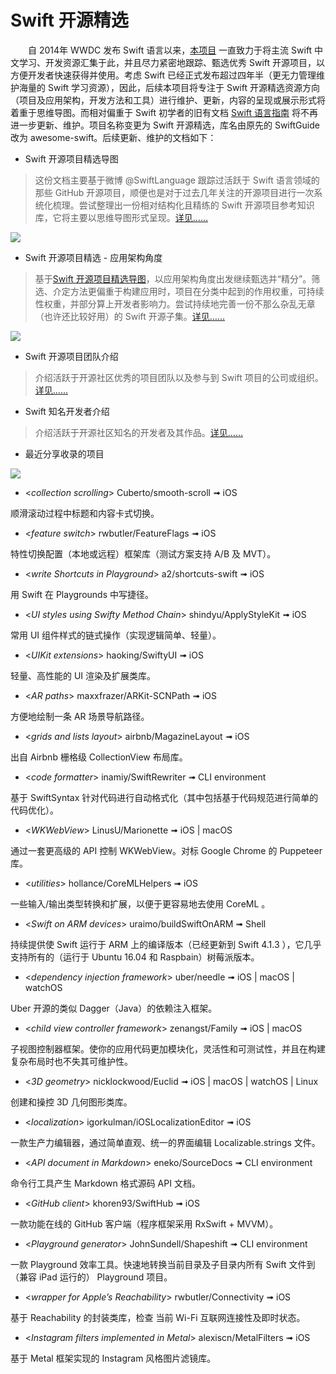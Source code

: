 
Swift 开源精选
===
　　自 2014年 WWDC 发布 Swift 语言以来，[本项目](https://github.com/ipader/SwiftGuide/blob/master/2014%20letter.md) 一直致力于将主流 Swift 中文学习、开发资源汇集于此，并且尽力紧密地跟踪、甄选优秀 Swift 开源项目，以方便开发者快速获得并使用。考虑 Swift 已经正式发布超过四年半（更无力管理维护海量的 Swift 学习资源），因此，后续本项目将专注于 Swift 开源精选资源方向（项目及应用架构，开发方法和工具）进行维护、更新，内容的呈现或展示形式将着重于思维导图。而相对偏重于 Swift 初学者的旧有文档 [Swift 语言指南](https://github.com/ipader/SwiftGuide/blob/master/README20181213.md) 将不再进一步更新、维护。项目名称变更为 Swift 开源精选，库名由原先的 SwiftGuide 改为 awesome-swift。后续更新、维护的文档如下：

* Swift 开源项目精选导图
> 这份文档主要基于微博 @SwiftLanguage 跟踪过活跃于 Swift 语言领域的那些 GitHub 开源项目，顺便也是对于过去几年关注的开源项目进行一次系统化梳理。尝试整理出一份相对结构化且精练的 Swift 开源项目参考知识库，它将主要以思维导图形式呈现。[详见……](2019/OpenSourceforSwift-Classification.md)　　

![](2019/OpenSourceforSwift-Classification.png?raw=true)

* Swift 开源项目精选 - 应用架构角度
> 基于[Swift 开源项目精选导图](2019/OpenSourceforSwift-Classification.md)，以应用架构角度出发继续甄选并“精分”。筛选、介定方法更偏重于构建应用时，项目在分类中起到的作用权重，可持续性权重，并部分算上开发者影响力。尝试持续地完善一份不那么杂乱无章（也许还比较好用）的 Swift 开源子集。[详见……](2019/OpenSourceforSwift-ApplicationArchitecture.md)　

![](2019/OpenSourceforSwift-ApplicationArchitecture.png?raw=true)

* Swift 开源项目团队介绍
> 介绍活跃于开源社区优秀的项目团队以及参与到 Swift 项目的公司或组织。[详见……](2019/SwiftDevelopmentTeam.md)　

* Swift 知名开发者介绍
> 介绍活跃于开源社区知名的开发者及其作品。[详见……](2019/SwiftDevelopers.md)　

* 最近分享收录的项目

![](2019/RecentlyIncludedSwiftProjects.png?raw=true)

- <*collection scrolling*> Cuberto/smooth-scroll ➟ iOS

顺滑滚动过程中标题和内容卡式切换。

- <*feature switch*> rwbutler/FeatureFlags ➟ iOS

特性切换配置（本地或远程）框架库（测试方案支持 A/B 及 MVT）。

- <*write Shortcuts in Playground*> a2/shortcuts-swift ➟ iOS

用 Swift 在 Playgrounds 中写捷径。

- <*UI styles using Swifty Method Chain*> shindyu/ApplyStyleKit ➟ iOS

常用 UI 组件样式的链式操作（实现逻辑简单、轻量）。

- <*UIKit extensions*> haoking/SwiftyUI ➟ iOS

轻量、高性能的 UI 渲染及扩展类库。

- <*AR paths*> maxxfrazer/ARKit-SCNPath ➟ iOS

方便地绘制一条 AR 场景导航路径。

- <*grids and lists layout*> airbnb/MagazineLayout ➟ iOS

出自 Airbnb 栅格级 CollectionView 布局库。

- <*code formatter*> inamiy/SwiftRewriter ➟ CLI environment

基于 SwiftSyntax 针对代码进行自动格式化（其中包括基于代码规范进行简单的代码优化）。

- <*WKWebView*> LinusU/Marionette ➟ iOS | macOS

通过一套更高级的 API 控制 WKWebView。对标 Google Chrome 的 Puppeteer 库。

- <*utilities*> hollance/CoreMLHelpers ➟ iOS

一些输入/输出类型转换和扩展，以便于更容易地去使用 CoreML 。

- <*Swift on ARM devices*> uraimo/buildSwiftOnARM ➟ Shell

持续提供使 Swift 运行于 ARM 上的编译版本（已经更新到 Swift 4.1.3 ），它几乎支持所有的（运行于 Ubuntu 16.04 和 Raspbain）树莓派版本。

- <*dependency injection framework*> uber/needle ➟ iOS | macOS | watchOS

Uber 开源的类似 Dagger（Java）的依赖注入框架。

- <*child view controller framework*> zenangst/Family ➟ iOS | macOS

子视图控制器框架。使你的应用代码更加模块化，灵活性和可测试性，并且在构建复杂布局时也不失其可维护性。

- <*3D geometry*> nicklockwood/Euclid ➟ iOS | macOS | watchOS | Linux

创建和操控 3D 几何图形类库。

- <*localization*> igorkulman/iOSLocalizationEditor ➟ iOS

一款生产力编辑器，通过简单直观、统一的界面编辑 Localizable.strings 文件。

- <*API document in Markdown*> eneko/SourceDocs ➟ CLI environment

命令行工具产生 Markdown 格式源码 API 文档。

- <*GitHub client*> khoren93/SwiftHub ➟ iOS

一款功能在线的 GitHub 客户端（程序框架采用 RxSwift + MVVM）。

- <*Playground generator*> JohnSundell/Shapeshift ➟ CLI environment

一款 Playground 效率工具。快速地转换当前目录及子目录内所有 Swift 文件到（兼容 iPad 运行的） Playground 项目。

- <*wrapper for Apple’s Reachability*> rwbutler/Connectivity ➟ iOS

基于 Reachability 的封装类库，检查 当前 Wi-Fi 互联网连接性及即时状态。

- <*Instagram filters implemented in Metal*> alexiscn/MetalFilters ➟ iOS

基于 Metal 框架实现的 Instagram 风格图片滤镜库。

